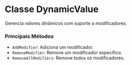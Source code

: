 # Classe DynamicValue<T>

Gerencia valores dinâmicos com suporte a modificadores.

### Principais Métodos
- `AddModifier`: Adiciona um modificador.
- `RemoveModifier`: Remove um modificador específico.
- `RemoveAllModifiers`: Remove todos os modificadores.